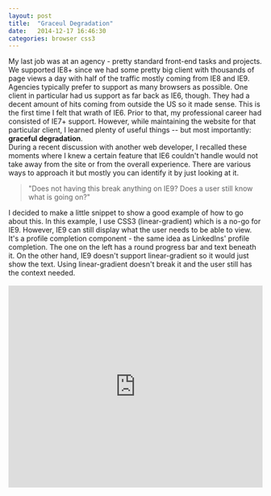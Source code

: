 ```yaml
---
layout: post
title:  "Graceul Degradation"
date:   2014-12-17 16:46:30
categories: browser css3
---
```


My last job was at an agency - pretty standard front-end tasks and projects. We supported IE8+ since we had some pretty big client with thousands of page views a day with half of the traffic mostly coming from IE8 and IE9. Agencies typically prefer to support as many browsers as possible. One client in particular had us support as far back as IE6, though. They had a decent amount of hits coming from outside the US so it made sense. This is the first time I felt that wrath of IE6. Prior to that, my professional career had consisted of IE7+ support. However, while maintaining the website for that particular client, I learned plenty of useful things -- but most importantly: <b>graceful degradation</b>. <br />
During a recent discussion with another web developer, I recalled these moments where I knew a certain feature that IE6 couldn't handle would not take away from the site or from the overall experience. There are various ways to approach it but mostly you can identify it by just looking at it. <br />
<blockquote>
"Does not having this break anything on IE9? Does a user still know what is going on?"</blockquote>
I decided to make a little snippet to show a good example of how to go about this. In this example, I use CSS3 (linear-gradient) which is a no-go for IE9. However, IE9 can still display what the user needs to be able to view. It's a profile completion component - the same idea as LinkedIns' profile completion. The one on the left has a round progress bar and text beneath it. On the other hand, IE9 doesn't support linear-gradient so it would just show the text. Using linear-gradient doesn't break it and the user still has the context needed.<br />
<br />
<iframe allowfullscreen="allowfullscreen" frameborder="0" height="400" src="http://jsfiddle.net/sceendy/eoobqufw/embedded/result,js,html,css/" width="100%"></iframe>
